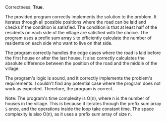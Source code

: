 Correctness: **True**.

The provided program correctly implements the solution to the problem. It iterates through all possible positions where the road can be laid and checks if the condition is satisfied. The condition is that at least half of the residents on each side of the village are satisfied with the choice. The program uses a prefix sum array `S` to efficiently calculate the number of residents on each side who want to live on that side.

The program correctly handles the edge cases where the road is laid before the first house or after the last house. It also correctly calculates the absolute difference between the position of the road and the middle of the village.

The program's logic is sound, and it correctly implements the problem's requirements. I couldn't find any potential case where the program does not work as expected. Therefore, the program is correct.

Note: The program's time complexity is O(n), where n is the number of houses in the village. This is because it iterates through the prefix sum array `S` once, and the operations inside the loop take constant time. The space complexity is also O(n), as it uses a prefix sum array of size n.